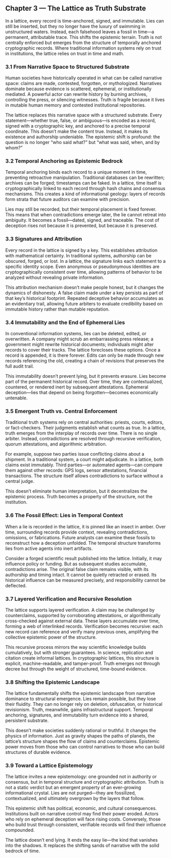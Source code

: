 ## **Chapter 3 — The Lattice as Truth Substrate**

In a lattice, every record is time-anchored, signed, and immutable. Lies can still be inserted, but they no longer have the luxury of swimming in unstructured waters. Instead, each falsehood leaves a fossil in time—a permanent, attributable trace. This shifts the epistemic terrain. Truth is not centrally enforced but emerges from the structure of temporally anchored cryptographic records. Where traditional information systems rely on trust in institutions, the lattice relies on trust in time and math.

### **3.1 From Narrative Space to Structured Substrate**

Human societies have historically operated in what can be called narrative space: claims are made, contested, forgotten, or mythologized. Narratives dominate because evidence is scattered, ephemeral, or institutionally mediated. A powerful actor can rewrite history by burning archives, controlling the press, or silencing witnesses. Truth is fragile because it lives in mutable human memory and contested institutional repositories.

The lattice replaces this narrative space with a structured substrate. Every statement—whether true, false, or ambiguous—is encoded as a record, signed with a cryptographic key, and anchored to a precise temporal coordinate. This doesn’t make the content true. Instead, it makes its existence and authorship undeniable. The epistemic shift is profound: the question is no longer “who said what?” but “what was said, when, and by whom?”

### **3.2 Temporal Anchoring as Epistemic Bedrock**

Temporal anchoring binds each record to a unique moment in time, preventing retroactive manipulation. Traditional databases can be rewritten; archives can be forged; timestamps can be faked. In a lattice, time itself is cryptographically linked to each record through hash chains and consensus mechanisms. This creates a kind of informational geology: layers of records form strata that future auditors can examine with precision.

Lies may still be recorded, but their temporal placement is fixed forever. This means that when contradictions emerge later, the lie cannot retreat into ambiguity. It becomes a fossil—dated, signed, and traceable. The cost of deception rises not because it is prevented, but because it is preserved.

### **3.3 Signatures and Attribution**

Every record in the lattice is signed by a key. This establishes attribution with mathematical certainty. In traditional systems, authorship can be obscured, forged, or lost. In a lattice, the signature links each statement to a specific identity scope. Even anonymous or pseudonymous identities are cryptographically consistent over time, allowing patterns of behavior to be analyzed without revealing private information.

This attribution mechanism doesn’t make people honest, but it changes the dynamics of dishonesty. A false claim made under a key persists as part of that key’s historical footprint. Repeated deceptive behavior accumulates as an evidentiary trail, allowing future arbiters to evaluate credibility based on immutable history rather than mutable reputation.

### **3.4 Immutability and the End of Ephemeral Lies**

In conventional information systems, lies can be deleted, edited, or overwritten. A company might scrub an embarrassing press release; a government might rewrite historical documents; individuals might alter records to cover their tracks. The lattice forecloses these options. Once a record is appended, it is there forever. Edits can only be made through new records referencing the old, creating a chain of revisions that preserves the full audit trail.

This immutability doesn’t prevent lying, but it prevents erasure. Lies become part of the permanent historical record. Over time, they are contextualized, countered, or rendered inert by subsequent attestations. Ephemeral deception—lies that depend on being forgotten—becomes economically untenable.

### **3.5 Emergent Truth vs. Central Enforcement**

Traditional truth systems rely on central authorities: priests, courts, editors, or fact-checkers. Their judgments establish what counts as true. In a lattice, truth emerges from the interplay of records over time. There is no single arbiter. Instead, contradictions are resolved through recursive verification, quorum attestations, and algorithmic arbitration.

For example, suppose two parties issue conflicting claims about a shipment. In a traditional system, a court might adjudicate. In a lattice, both claims exist immutably. Third parties—or automated agents—can compare them against other records: GPS logs, sensor attestations, financial transactions. The structure itself allows contradictions to surface without a central judge.

This doesn’t eliminate human interpretation, but it decentralizes the epistemic process. Truth becomes a property of the structure, not the institution.

### **3.6 The Fossil Effect: Lies in Temporal Context**

When a lie is recorded in the lattice, it is pinned like an insect in amber. Over time, surrounding records provide context, revealing contradictions, omissions, or fabrications. Future analysts can examine these fossils to reconstruct how a deception unfolded. The temporal structure transforms lies from active agents into inert artifacts.

Consider a forged scientific result published into the lattice. Initially, it may influence policy or funding. But as subsequent studies accumulate, contradictions arise. The original false claim remains visible, with its authorship and timing intact. It cannot be quietly retracted or erased. Its historical influence can be measured precisely, and responsibility cannot be deflected.

### **3.7 Layered Verification and Recursive Resolution**

The lattice supports layered verification. A claim may be challenged by counterclaims, supported by corroborating attestations, or algorithmically cross-checked against external data. These layers accumulate over time, forming a web of interlinked records. Verification becomes recursive: each new record can reference and verify many previous ones, amplifying the collective epistemic power of the structure.

This recursive process mirrors the way scientific knowledge builds cumulatively, but with stronger guarantees. In science, replication and citation create informal lattices. In cryptographic lattices, this structure is explicit, machine-readable, and tamper-proof. Truth emerges not through decree but through the weight of structured, time-bound evidence.

### **3.8 Shifting the Epistemic Landscape**

The lattice fundamentally shifts the epistemic landscape from narrative dominance to structural emergence. Lies remain possible, but they lose their fluidity. They can no longer rely on deletion, obfuscation, or historical revisionism. Truth, meanwhile, gains infrastructural support. Temporal anchoring, signatures, and immutability turn evidence into a shared, persistent substrate.

This doesn’t make societies suddenly rational or truthful. It changes the physics of information. Just as gravity shapes the paths of planets, the lattice’s structure shapes the flow of claims and counterclaims. Epistemic power moves from those who can control narratives to those who can build structures of durable evidence.

### **3.9 Toward a Lattice Epistemology**

The lattice invites a new epistemology: one grounded not in authority or consensus, but in temporal structure and cryptographic attribution. Truth is not a static verdict but an emergent property of an ever-growing informational crystal. Lies are not purged—they are fossilized, contextualized, and ultimately overgrown by the layers that follow.

This epistemic shift has political, economic, and cultural consequences. Institutions built on narrative control may find their power eroded. Actors who rely on ephemeral deception will face rising costs. Conversely, those who build trust through consistent, verifiable records will find their influence compounded.

The lattice doesn’t end lying. It ends the easy lie—the kind that vanishes into the shadows. It replaces the shifting sands of narrative with the solid bedrock of time.

